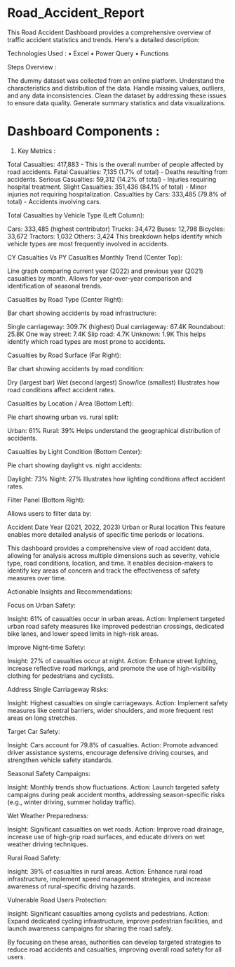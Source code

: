 # Road_Accident_Report
This Road Accident Dashboard provides a comprehensive overview of traffic accident statistics and trends. Here's a detailed description:

Technologies Used :
• Excel
• Power Query
• Functions

Steps Overview :

The dummy dataset was collected from an online platform.
Understand the characteristics and distribution of the data.
Handle missing values, outliers, and any data inconsistencies.
Clean the dataset by addressing these issues to ensure data quality.
Generate summary statistics and data visualizations.

# Dashboard Components :  
1) Key Metrics :

Total Casualties: 417,883 - This is the overall number of people affected by road accidents.
Fatal Casualties: 7,135 (1.7% of total) - Deaths resulting from accidents.
Serious Casualties: 59,312 (14.2% of total) - Injuries requiring hospital treatment.
Slight Casualties: 351,436 (84.1% of total) - Minor injuries not requiring hospitalization.
Casualties by Cars: 333,485 (79.8% of total) - Accidents involving cars.


Total Casualties by Vehicle Type (Left Column):

Cars: 333,485 (highest contributor)
Trucks: 34,472
Buses: 12,798
Bicycles: 33,672
Tractors: 1,032
Others: 3,424
This breakdown helps identify which vehicle types are most frequently involved in accidents.


CY Casualties Vs PY Casualties Monthly Trend (Center Top):

Line graph comparing current year (2022) and previous year (2021) casualties by month.
Allows for year-over-year comparison and identification of seasonal trends.


Casualties by Road Type (Center Right):

Bar chart showing accidents by road infrastructure:

Single carriageway: 309.7K (highest)
Dual carriageway: 67.4K
Roundabout: 25.8K
One way street: 7.4K
Slip road: 4.7K
Unknown: 1.9K
This helps identify which road types are most prone to accidents.




Casualties by Road Surface (Far Right):

Bar chart showing accidents by road condition:

Dry (largest bar)
Wet (second largest)
Snow/Ice (smallest)
Illustrates how road conditions affect accident rates.




Casualties by Location / Area (Bottom Left):

Pie chart showing urban vs. rural split:

Urban: 61%
Rural: 39%
Helps understand the geographical distribution of accidents.




Casualties by Light Condition (Bottom Center):

Pie chart showing daylight vs. night accidents:

Daylight: 73%
Night: 27%
Illustrates how lighting conditions affect accident rates.




Filter Panel (Bottom Right):

Allows users to filter data by:

Accident Date
Year (2021, 2022, 2023)
Urban or Rural location
This feature enables more detailed analysis of specific time periods or locations.





This dashboard provides a comprehensive view of road accident data, allowing for analysis across multiple dimensions such as severity, vehicle type, road conditions, location, and time. It enables decision-makers to identify key areas of concern and track the effectiveness of safety measures over time.





Actionable Insights and Recommendations:

Focus on Urban Safety:

Insight: 61% of casualties occur in urban areas.
Action: Implement targeted urban road safety measures like improved pedestrian crossings, dedicated bike lanes, and lower speed limits in high-risk areas.


Improve Night-time Safety:

Insight: 27% of casualties occur at night.
Action: Enhance street lighting, increase reflective road markings, and promote the use of high-visibility clothing for pedestrians and cyclists.


Address Single Carriageway Risks:

Insight: Highest casualties on single carriageways.
Action: Implement safety measures like central barriers, wider shoulders, and more frequent rest areas on long stretches.


Target Car Safety:

Insight: Cars account for 79.8% of casualties.
Action: Promote advanced driver assistance systems, encourage defensive driving courses, and strengthen vehicle safety standards.


Seasonal Safety Campaigns:

Insight: Monthly trends show fluctuations.
Action: Launch targeted safety campaigns during peak accident months, addressing season-specific risks (e.g., winter driving, summer holiday traffic).


Wet Weather Preparedness:

Insight: Significant casualties on wet roads.
Action: Improve road drainage, increase use of high-grip road surfaces, and educate drivers on wet weather driving techniques.


Rural Road Safety:

Insight: 39% of casualties in rural areas.
Action: Enhance rural road infrastructure, implement speed management strategies, and increase awareness of rural-specific driving hazards.


Vulnerable Road Users Protection:

Insight: Significant casualties among cyclists and pedestrians.
Action: Expand dedicated cycling infrastructure, improve pedestrian facilities, and launch awareness campaigns for sharing the road safely.



By focusing on these areas, authorities can develop targeted strategies to reduce road accidents and casualties, improving overall road safety for all users.
